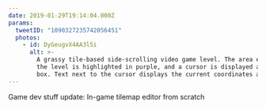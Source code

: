 ```yaml
---
date: 2019-01-29T19:14:04.000Z
params:
  tweetID: "1090327235742056451"
  photos:
    - id: DyGeugvX4AA3l5i
      alt: >-
        A grassy tile-based side-scrolling video game level. The area enclosing
        the level is highlighted in purple, and a cursor is displayed as a red
        box. Text next to the cursor displays the current coordinates and tile.
---
```


Game dev stuff update: In-game tilemap editor from scratch
